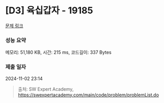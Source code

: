 # [D3] 육십갑자 - 19185 

[문제 링크](https://swexpertacademy.com/main/code/problem/problemDetail.do?contestProbId=AYzIZNkq-v4DFAQ9) 

### 성능 요약

메모리: 51,180 KB, 시간: 215 ms, 코드길이: 337 Bytes

### 제출 일자

2024-11-02 23:14



> 출처: SW Expert Academy, https://swexpertacademy.com/main/code/problem/problemList.do